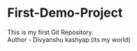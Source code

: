 # First-Demo-Project
This is my first Git Repository.
<br>
Author - Divyanshu kashyap.(its my world)

